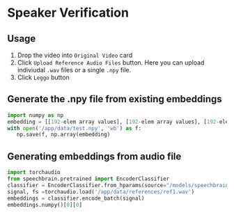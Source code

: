 # Speaker Verification 

## Usage
1. Drop the video into `Original Video` card
2. Click `Upload Reference Audio Files` button. Here you can upload indiviudal `.wav` files or a single `.npy` file.
3. Click `Leggo` button

## Generate the .npy file from existing embeddings
```python
import numpy as np
embedding = [[192-elem array values], [192-elem array values], [192-elem array values]]
with open('/app/data/test.npy', 'wb') as f:
   np.save(f, np.array(embedding)
```

## Generating embeddings from audio file
```python
import torchaudio
from speechbrain.pretrained import EncoderClassifier
classifier = EncoderClassifier.from_hparams(source="/models/speechbrain")
signal, fs =torchaudio.load('/app/data/references/ref1.wav')
embeddings = classifier.encode_batch(signal)
embeddings.numpy()[0][0]
```
